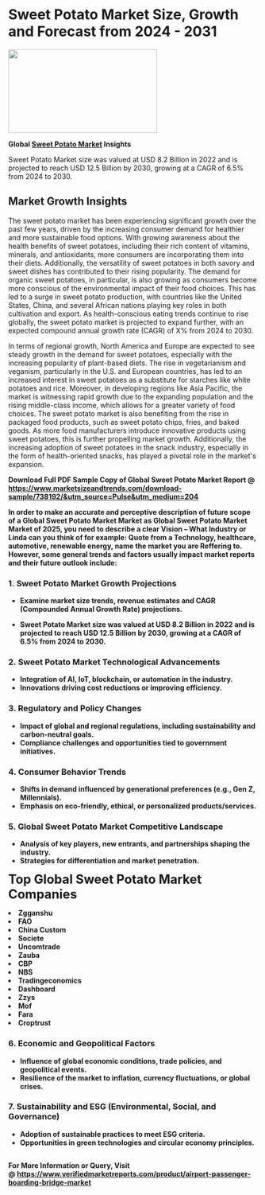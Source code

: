 <H1>Sweet Potato Market Size, Growth and Forecast from 2024 - 2031</H1><img class="aligncenter size-medium wp-image-584254" src="https://thirdeyenews.in/wp-content/uploads/2024/09/Global-Market-Research-300x168.jpeg" alt="" width="300" height="168" /><p><strong>Global&nbsp;<a href="https://www.marketsizeandtrends.com/download-sample/738192/&amp;utm_source=Pulse&amp;utm_medium=204">Sweet Potato Market</a> Insights</strong></p><p>Sweet Potato Market size was valued at USD 8.2 Billion in 2022 and is projected to reach USD 12.5 Billion by 2030, growing at a CAGR of 6.5% from 2024 to 2030.</p><p><h2>Market Growth Insights</h2> <p>The sweet potato market has been experiencing significant growth over the past few years, driven by the increasing consumer demand for healthier and more sustainable food options. With growing awareness about the health benefits of sweet potatoes, including their rich content of vitamins, minerals, and antioxidants, more consumers are incorporating them into their diets. Additionally, the versatility of sweet potatoes in both savory and sweet dishes has contributed to their rising popularity. The demand for organic sweet potatoes, in particular, is also growing as consumers become more conscious of the environmental impact of their food choices. This has led to a surge in sweet potato production, with countries like the United States, China, and several African nations playing key roles in both cultivation and export. As health-conscious eating trends continue to rise globally, the sweet potato market is projected to expand further, with an expected compound annual growth rate (CAGR) of X% from 2024 to 2030.</p> <p><strong></strong></p> <p>In terms of regional growth, North America and Europe are expected to see steady growth in the demand for sweet potatoes, especially with the increasing popularity of plant-based diets. The rise in vegetarianism and veganism, particularly in the U.S. and European countries, has led to an increased interest in sweet potatoes as a substitute for starches like white potatoes and rice. Moreover, in developing regions like Asia Pacific, the market is witnessing rapid growth due to the expanding population and the rising middle-class income, which allows for a greater variety of food choices. The sweet potato market is also benefiting from the rise in packaged food products, such as sweet potato chips, fries, and baked goods. As more food manufacturers introduce innovative products using sweet potatoes, this is further propelling market growth. Additionally, the increasing adoption of sweet potatoes in the snack industry, especially in the form of health-oriented snacks, has played a pivotal role in the market's expansion.</p> <p><strong></p><p><span class=""><strong>Download Full PDF Sample Copy of Global Sweet Potato Market Report</strong> @ <a href="https://www.marketsizeandtrends.com/download-sample/738192/&amp;utm_source=Pulse&amp;utm_medium=204" target="_blank">https://www.marketsizeandtrends.com/download-sample/738192/&amp;utm_source=Pulse&amp;utm_medium=204</a></span></p><p>In order to make an accurate and perceptive description of future scope of a Global&nbsp;Sweet Potato Market Market as Global&nbsp;Sweet Potato Market Market of 2025, you need to describe a clear Vision &ndash; What Industry or Linda can you think of for example: Quote from a Technology, healthcare, automotive, renewable energy, name the market you are Reffering to. However, some general trends and factors usually impact market reports and their future outlook include:</p><h3>1.&nbsp;<strong>Sweet Potato Market Growth Projections</strong></h3><ul><li>Examine market size trends, revenue estimates and CAGR (Compounded Annual Growth Rate) projections.</li><li><p>Sweet Potato Market size was valued at USD 8.2 Billion in 2022 and is projected to reach USD 12.5 Billion by 2030, growing at a CAGR of 6.5% from 2024 to 2030.</p></li></ul><h3>2.&nbsp;<strong>Sweet Potato Market Technological Advancements</strong></h3><ul><li>Integration of AI, IoT, blockchain, or automation in the industry.</li><li>Innovations driving cost reductions or improving efficiency.</li></ul><h3>3.&nbsp;<strong>Regulatory and Policy Changes</strong></h3><ul><li>Impact of global and regional regulations, including sustainability and carbon-neutral goals.</li><li>Compliance challenges and opportunities tied to government initiatives.</li></ul><h3>4.&nbsp;<strong>Consumer Behavior Trends</strong></h3><ul><li>Shifts in demand influenced by generational preferences (e.g., Gen Z, Millennials).</li><li>Emphasis on eco-friendly, ethical, or personalized products/services.</li></ul><h3>5.&nbsp;<strong>Global Sweet Potato Market Competitive Landscape</strong></h3><ul><li>Analysis of key players, new entrants, and partnerships shaping the industry.</li><li>Strategies for differentiation and market penetration.</li></ul><p data-pm-slice="1 1 []"><span style="color: inherit; font-family: inherit; font-size: 25px;">Top Global Sweet Potato Market Companies</span></p><div class="" data-test-id=""><p><li>Zgganshu</li><li> FAO</li><li> China Custom</li><li> Societe</li><li> Uncomtrade</li><li> Zauba</li><li> CBP</li><li> NBS</li><li> Tradingeconomics</li><li> Dashboard</li><li> Zzys</li><li> Mof</li><li> Fara</li><li> Croptrust</li></p></div><h3>6.&nbsp;<strong>Economic and Geopolitical Factors</strong></h3><ul><li>Influence of global economic conditions, trade policies, and geopolitical events.</li><li>Resilience of the market to inflation, currency fluctuations, or global crises.</li></ul><h3>7.&nbsp;<strong>Sustainability and ESG (Environmental, Social, and Governance)</strong></h3><ul><li>Adoption of sustainable practices to meet ESG criteria.</li><li>Opportunities in green technologies and circular economy principles.</li></ul><h2><strong style="font-size: 14px;">For More Information or Query, Visit @&nbsp;</strong><a style="background-color: #ffffff; font-size: 14px;" href="https://www.marketsizeandtrends.com/report/sweet-potato-market/" target="_blank">https://www.verifiedmarketreports.com/product/airport-passenger-boarding-bridge-market</a></h2>
